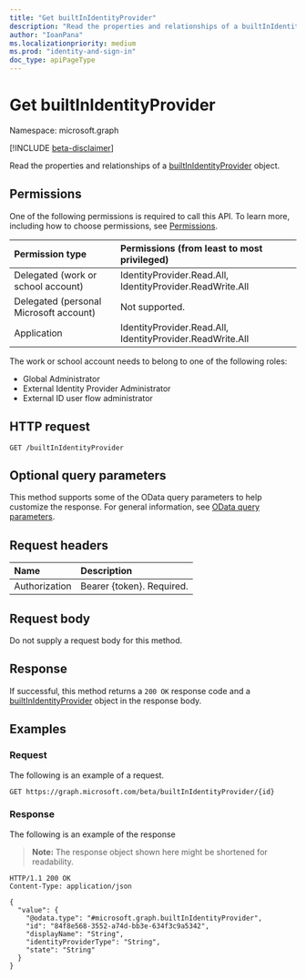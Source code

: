 ```yaml
---
title: "Get builtInIdentityProvider"
description: "Read the properties and relationships of a builtInIdentityProvider object."
author: "IoanPana"
ms.localizationpriority: medium
ms.prod: "identity-and-sign-in"
doc_type: apiPageType
---
```


# Get builtInIdentityProvider
Namespace: microsoft.graph

[!INCLUDE [beta-disclaimer](../../includes/beta-disclaimer.md)]

Read the properties and relationships of a [builtInIdentityProvider](../resources/builtinidentityprovider.md) object.

## Permissions
One of the following permissions is required to call this API. To learn more, including how to choose permissions, see [Permissions](/graph/permissions-reference).

|Permission type|Permissions (from least to most privileged)|
|:---|:---|
|Delegated (work or school account)|IdentityProvider.Read.All, IdentityProvider.ReadWrite.All|
|Delegated (personal Microsoft account)|Not supported.|
|Application|IdentityProvider.Read.All, IdentityProvider.ReadWrite.All|

The work or school account needs to belong to one of the following roles:

* Global Administrator
* External Identity Provider Administrator
* External ID user flow administrator

## HTTP request

<!-- {
  "blockType": "ignored"
}
-->
``` http
GET /builtInIdentityProvider
```

## Optional query parameters
This method supports some of the OData query parameters to help customize the response. For general information, see [OData query parameters](/graph/query-parameters).

## Request headers
|Name|Description|
|:---|:---|
|Authorization|Bearer {token}. Required.|

## Request body
Do not supply a request body for this method.

## Response

If successful, this method returns a `200 OK` response code and a [builtInIdentityProvider](../resources/builtinidentityprovider.md) object in the response body.

## Examples

### Request
The following is an example of a request.
<!-- {
  "blockType": "request",
  "name": "get_builtinidentityprovider"
}
-->
``` http
GET https://graph.microsoft.com/beta/builtInIdentityProvider/{id}
```


### Response
The following is an example of the response
>**Note:** The response object shown here might be shortened for readability.
<!-- {
  "blockType": "response",
  "truncated": true,
  "@odata.type": "microsoft.graph.builtInIdentityProvider"
}
-->
``` http
HTTP/1.1 200 OK
Content-Type: application/json

{
  "value": {
    "@odata.type": "#microsoft.graph.builtInIdentityProvider",
    "id": "84f8e568-3552-a74d-bb3e-634f3c9a5342",
    "displayName": "String",
    "identityProviderType": "String",
    "state": "String"
  }
}
```

